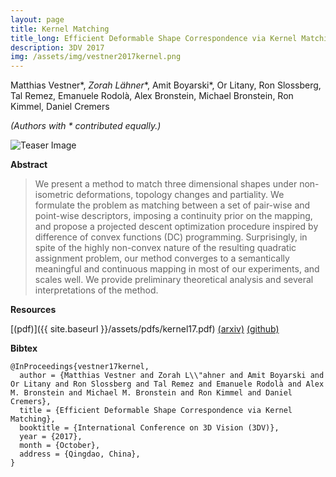 ```yaml
---
layout: page
title: Kernel Matching
title_long: Efficient Deformable Shape Correspondence via Kernel Matching
description: 3DV 2017
img: /assets/img/vestner2017kernel.png
---
```


Matthias Vestner\*, *Zorah Lähner*\*, Amit Boyarski\*, Or Litany, Ron Slossberg, Tal Remez, Emanuele Rodolà, Alex Bronstein, Michael Bronstein, Ron Kimmel, Daniel Cremers

*(Authors with \* contributed equally.)*

<img class="col two teaser" src="{{ site.baseurl }}/assets/img/vestner2017kernel.png" alt="Teaser Image" title="teaser" />

**Abstract**

> We present a method to match three dimensional shapes under non-isometric deformations, topology changes and partiality. We formulate the problem as matching between a set of pair-wise and point-wise descriptors, imposing a continuity prior on the mapping, and propose a projected descent optimization procedure inspired by difference of convex functions (DC) programming. Surprisingly, in spite of the highly non-convex nature of the resulting quadratic assignment problem, our method converges to a semantically meaningful and continuous mapping in most of our experiments, and scales well. We provide preliminary theoretical analysis and several interpretations of the method.

**Resources**

[(pdf)]({{ site.baseurl }}/assets/pdfs/kernel17.pdf) [(arxiv)](https://arxiv.org/abs/1707.08991) [(github)](https://github.com/zorah/KernelMatching)

**Bibtex**

    @InProceedings{vestner17kernel,
      author = {Matthias Vestner and Zorah L\\"ahner and Amit Boyarski and Or Litany and Ron Slossberg and Tal Remez and Emanuele Rodolà and Alex M. Bronstein and Michael M. Bronstein and Ron Kimmel and Daniel Cremers},
      title = {Efficient Deformable Shape Correspondence via Kernel Matching},
      booktitle = {International Conference on 3D Vision (3DV)},
      year = {2017},
      month = {October},
      address = {Qingdao, China},
    }
